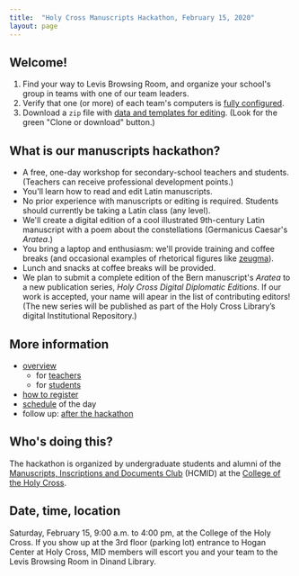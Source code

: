 ```yaml
---
title:  "Holy Cross Manuscripts Hackathon, February 15, 2020"
layout: page
---
```



## Welcome!

1.  Find your way to Levis Browsing Room, and organize your school's group in teams with one of our team leaders.
2.  Verify that one (or more) of each team's computers  is [fully configured](preparation).
2.  Download a `zip` file with [data and templates for editing](https://github.com/HCMID/hackathon2020-template).  (Look for the green "Clone or download" button.)

## What is our manuscripts hackathon?

-   A free, one-day workshop for secondary-school teachers and students.  (Teachers can receive professional development points.)
-   You'll learn how to read and edit Latin manuscripts.
-   No prior experience with manuscripts or editing is required. Students should currently be taking a Latin class (any level).
-   We'll create a digital edition of a cool illustrated 9th-century Latin  manuscript with a poem about the constellations (Germanicus Caesar's *Aratea*.)
- You bring a laptop and enthusiasm: we'll provide training and coffee breaks (and occasional examples of rhetorical figures like [zeugma](http://examples.yourdictionary.com/examples-of-zeugma.html)).
-  Lunch and snacks at coffee breaks will be provided.
-  We plan to submit a complete edition of the Bern manuscript's *Aratea* to a new publication series, *Holy Cross Digital Diplomatic  Editions*.  If our work is accepted, your name will apear in the list of contributing editors!  (The new series will be published as part of the Holy Cross Library’s digital Institutional Repository.)



## More information

-   [overview](overview)
    -   for [teachers](teachers)
    -   for [students](students)
-   [how to register](registration)
-   [schedule](schedule) of the day
-   follow up: [after the hackathon](followup)




## Who's doing this?

The hackathon is organized by undergraduate students and alumni of the [Manuscripts, Inscriptions and Documents Club](http://hcmid.github.io/) (HCMID) at the [College of the Holy Cross](https://www.holycross.edu/).

## Date, time, location

Saturday, February 15, 9:00 a.m. to 4:00 pm, at the College of the Holy Cross.  If you show up at the 3rd floor (parking lot) entrance to Hogan Center at Holy Cross, MID members will escort you and your team to the Levis Browsing Room in Dinand Library.
